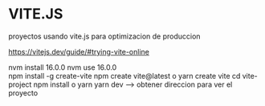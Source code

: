 # VITE.JS

proyectos usando vite.js para optimizacion de produccion

https://vitejs.dev/guide/#trying-vite-online

nvm install 16.0.0
nvm use 16.0.0  
npm install -g create-vite
npm create vite@latest o yarn create vite
cd vite-project
npm install o yarn
yarn dev --> obtener direccion para ver el proyecto
